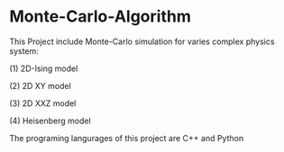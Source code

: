 # Monte-Carlo-Algorithm

This Project include Monte-Carlo simulation for varies complex physics system:

(1) 2D-Ising model 

(2) 2D XY model 

(3) 2D XXZ model 

(4) Heisenberg model

The programing langurages of this project are C++ and Python 
